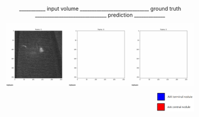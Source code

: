 <p align="center">
  ___________ input volume _____________________________ ground truth ______________________________ prediction _____________
</p>

![Alt Text](https://github.com/cweo/3DElegansTracking/blob/master/yey.gif)

<img src="idk.png" align="right" alt="drawing" width="100"/>
